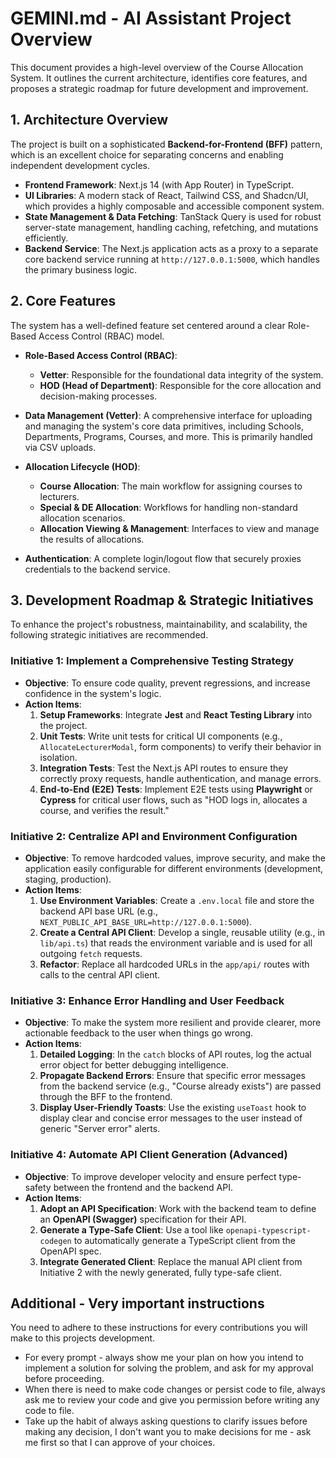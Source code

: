 # GEMINI.md - AI Assistant Project Overview

This document provides a high-level overview of the Course Allocation System. It outlines the current architecture, identifies core features, and proposes a strategic roadmap for future development and improvement.

## 1. Architecture Overview

The project is built on a sophisticated **Backend-for-Frontend (BFF)** pattern, which is an excellent choice for separating concerns and enabling independent development cycles.

-   **Frontend Framework**: Next.js 14 (with App Router) in TypeScript.
-   **UI Libraries**: A modern stack of React, Tailwind CSS, and Shadcn/UI, which provides a highly composable and accessible component system.
-   **State Management & Data Fetching**: TanStack Query is used for robust server-state management, handling caching, refetching, and mutations efficiently.
-   **Backend Service**: The Next.js application acts as a proxy to a separate core backend service running at `http://127.0.0.1:5000`, which handles the primary business logic.

## 2. Core Features

The system has a well-defined feature set centered around a clear Role-Based Access Control (RBAC) model.

-   **Role-Based Access Control (RBAC)**:
    -   **Vetter**: Responsible for the foundational data integrity of the system.
    -   **HOD (Head of Department)**: Responsible for the core allocation and decision-making processes.

-   **Data Management (Vetter)**: A comprehensive interface for uploading and managing the system's core data primitives, including Schools, Departments, Programs, Courses, and more. This is primarily handled via CSV uploads.

-   **Allocation Lifecycle (HOD)**:
    -   **Course Allocation**: The main workflow for assigning courses to lecturers.
    -   **Special & DE Allocation**: Workflows for handling non-standard allocation scenarios.
    -   **Allocation Viewing & Management**: Interfaces to view and manage the results of allocations.

-   **Authentication**: A complete login/logout flow that securely proxies credentials to the backend service.

## 3. Development Roadmap & Strategic Initiatives

To enhance the project's robustness, maintainability, and scalability, the following strategic initiatives are recommended.

### Initiative 1: Implement a Comprehensive Testing Strategy

*   **Objective**: To ensure code quality, prevent regressions, and increase confidence in the system's logic.
*   **Action Items**:
    1.  **Setup Frameworks**: Integrate **Jest** and **React Testing Library** into the project.
    2.  **Unit Tests**: Write unit tests for critical UI components (e.g., `AllocateLecturerModal`, form components) to verify their behavior in isolation.
    3.  **Integration Tests**: Test the Next.js API routes to ensure they correctly proxy requests, handle authentication, and manage errors.
    4.  **End-to-End (E2E) Tests**: Implement E2E tests using **Playwright** or **Cypress** for critical user flows, such as "HOD logs in, allocates a course, and verifies the result."

### Initiative 2: Centralize API and Environment Configuration

*   **Objective**: To remove hardcoded values, improve security, and make the application easily configurable for different environments (development, staging, production).
*   **Action Items**:
    1.  **Use Environment Variables**: Create a `.env.local` file and store the backend API base URL (e.g., `NEXT_PUBLIC_API_BASE_URL=http://127.0.0.1:5000`).
    2.  **Create a Central API Client**: Develop a single, reusable utility (e.g., in `lib/api.ts`) that reads the environment variable and is used for all outgoing `fetch` requests.
    3.  **Refactor**: Replace all hardcoded URLs in the `app/api/` routes with calls to the central API client.

### Initiative 3: Enhance Error Handling and User Feedback

*   **Objective**: To make the system more resilient and provide clearer, more actionable feedback to the user when things go wrong.
*   **Action Items**:
    1.  **Detailed Logging**: In the `catch` blocks of API routes, log the actual error object for better debugging intelligence.
    2.  **Propagate Backend Errors**: Ensure that specific error messages from the backend service (e.g., "Course already exists") are passed through the BFF to the frontend.
    3.  **Display User-Friendly Toasts**: Use the existing `useToast` hook to display clear and concise error messages to the user instead of generic "Server error" alerts.

### Initiative 4: Automate API Client Generation (Advanced)

*   **Objective**: To improve developer velocity and ensure perfect type-safety between the frontend and the backend API.
*   **Action Items**:
    1.  **Adopt an API Specification**: Work with the backend team to define an **OpenAPI (Swagger)** specification for their API.
    2.  **Generate a Type-Safe Client**: Use a tool like `openapi-typescript-codegen` to automatically generate a TypeScript client from the OpenAPI spec.
    3.  **Integrate Generated Client**: Replace the manual API client from Initiative 2 with the newly generated, fully type-safe client.

## Additional - Very important instructions

You need to adhere to these instructions for every contributions you will make to this projects development.
- For every prompt - always show me your plan on how you intend to implement a solution for solving the problem, and ask for my approval before proceeding.
- When there is need to make code changes or persist code to file, always ask me to review your code and give you permission before writing any code to file.
- Take up the habit of always asking questions to clarify issues before making any decision, I don't want you to make decisions for me - ask me first so that I can approve of your choices.
